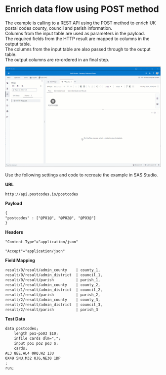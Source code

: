 
# Enrich data flow using POST method
The example is calling to a REST API using the POST method to enrich UK postal codes county, council and parish information.<br>
Columns from the input table are used as parameters in the payload.<br>
The required fields from the HTTP result are mapped to columns in the output table.<br>
The columns from the input table are also passed through to the output table.<br>
The output columns are re-ordered in an final step.

![](../../img/HTTPRequest_ex1.gif)

Use the following settings and code to recreate the example in SAS Studio.

**URL**
```
http://api.postcodes.io/postcodes
```
**Payload**
```
{
"postcodes" : ["@PO1@", "@PO2@", "@PO3@"]
}
```
**Headers**
```
"Content-Type"="application/json"
```
```
"Accept"="application/json"
```
**Field Mapping**
```
result/0/result/admin_county    | county_1,
result/0/result/admin_district  | council_1,
result/0/result/parish          | parish_1,
result/1/result/admin_county    | county_2,
result/1/result/admin_district  | council_2,
result/1/result/parish          | parish_2,
result/2/result/admin_county    | county_3,
result/2/result/admin_district  | council_3,
result/2/result/parish          | parish_3
```
**Test Data**
```
data postcodes;
	length po1-po03 $10;
	infile cards dlm=",";
	input po1 po2 po3 $;
	cards;
AL3 8EE,AL4 0RQ,W2 1JU
OX49 5NU,M32 0JG,NE30 1DP
;
run;
```
